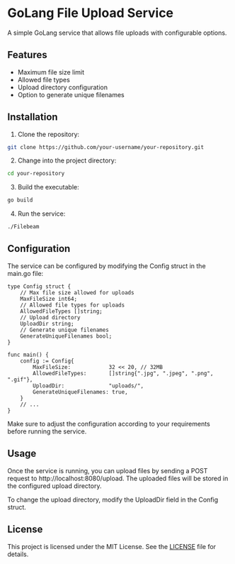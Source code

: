 # GoLang File Upload Service

A simple GoLang service that allows file uploads with configurable options.

## Features

- Maximum file size limit
- Allowed file types
- Upload directory configuration
- Option to generate unique filenames

## Installation

1. Clone the repository:

```bash
git clone https://github.com/your-username/your-repository.git
```
2. Change into the project directory:

```bash
cd your-repository
```
3. Build the executable:

```bash
go build
```
4. Run the service:

```bash
./Filebeam
```

## Configuration

The service can be configured by modifying the Config struct in the main.go file:

```golang
type Config struct {
    // Max file size allowed for uploads
    MaxFileSize int64;
    // Allowed file types for uploads
    AllowedFileTypes []string;
    // Upload directory
    UploadDir string;
    // Generate unique filenames
    GenerateUniqueFilenames bool;
}

func main() {
    config := Config{
        MaxFileSize:            32 << 20, // 32MB
        AllowedFileTypes:       []string{".jpg", ".jpeg", ".png", ".gif"},
        UploadDir:              "uploads/",
        GenerateUniqueFilenames: true,
    }
    // ...
}
```

Make sure to adjust the configuration according to your requirements before running the service.

## Usage

Once the service is running, you can upload files by sending a POST request to http://localhost:8080/upload. The uploaded files will be stored in the configured upload directory.</br>

To change the upload directory, modify the UploadDir field in the Config struct.

## License

This project is licensed under the MIT License. See the [LICENSE](LICENSE) file for details.
